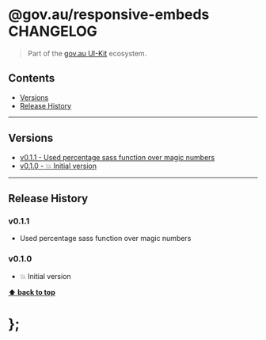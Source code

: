 @gov.au/responsive-embeds CHANGELOG
======================

> Part of the [gov.au UI-Kit](https://github.com/govau/uikit/) ecosystem.


## Contents

* [Versions](#install)
* [Release History](#release-history)


----------------------------------------------------------------------------------------------------------------------------------------------------------------


## Versions

* [v0.1.1 - Used percentage sass function over magic numbers](v011)
* [v0.1.0 - 💥 Initial version](v010)


----------------------------------------------------------------------------------------------------------------------------------------------------------------


## Release History

### v0.1.1

- Used percentage sass function over magic numbers


### v0.1.0

- 💥 Initial version


**[⬆ back to top](#contents)**


# };
